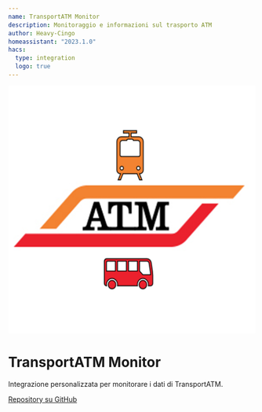 ```yaml
---
name: TransportATM Monitor
description: Monitoraggio e informazioni sul trasporto ATM
author: Heavy-Cingo
homeassistant: "2023.1.0"
hacs:
  type: integration
  logo: true
---
```


![Logo](/custom_components/transportatm/logo.png)

# TransportATM Monitor

Integrazione personalizzata per monitorare i dati di TransportATM.

[Repository su GitHub](https://github.com/Heavy-Cingo/Transpor_ATM_Monitor)